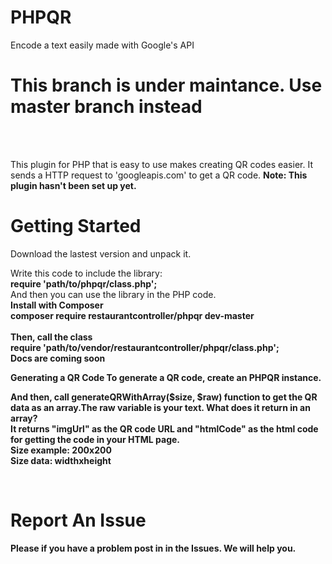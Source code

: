 # PHPQR
Encode a text easily made with Google's API
<h1> This branch is under maintance. Use master branch instead</h1><br><br>

This plugin for PHP that is easy to use makes creating QR codes easier. It sends a HTTP request to 'googleapis.com' to get a QR code.
<b>Note: This plugin hasn't been set up yet.</b>

# Getting Started

Download the lastest version and unpack it.

Write this code to include the library:<br>
<b>require 'path/to/phpqr/class.php';</b>
<br>
And then you can use the library in the PHP code.
<br>
<b>Install with Composer</b><br>
<b>composer require restaurantcontroller/phpqr dev-master<b><br>
<br>
  Then, call the class
  <br>
  <b>require 'path/to/vendor/restaurantcontroller/phpqr/class.php';
<br>
<b>Docs are coming soon</b>

<b>Generating a QR Code<b>
  To generate a QR code, create an PHPQR instance.
  
And then, call generateQRWithArray($size, $raw) function to get the QR data as an array.The raw variable is your text.
<b>What does it return in an array?</b>
<br>
It returns "imgUrl" as the QR code URL and "htmlCode" as the html code for getting the code in your HTML page.
<br>
Size example: 200x200
<br>
  Size data: widthxheight


<br>
<h1>Report An Issue</h1>


Please if you have a problem post in in the Issues. We will help you.
